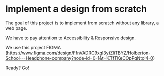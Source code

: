 # Implement a design from scratch

The goal of this project is to implement from scratch without any library, a web page.

We have to pay attention to Accessibility & Responsive design.

We use this project FIGMA (https://www.figma.com/design/FfnVADRC9xgI3yiZliTBYZ/Holberton-School---Headphone-company?node-id=0-1&t=KTfTKeCOpPqNtol4-0)

Ready? Go!
